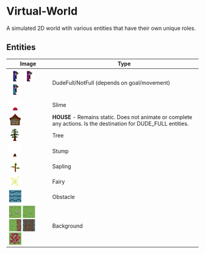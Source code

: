# Virtual-World

A simulated 2D world wtih various entities that have their own unique roles. 

## Entities
| Image | Type |
| ----------- | ----------- |
| ![dude3](https://github.com/KallosP/Virtual-World/blob/main/images/dude3.png?raw=true) ![poisoned_dude3](https://github.com/KallosP/Virtual-World/blob/main/images/poisoned_dude3.png?raw=true) ![speed_dude3](https://github.com/KallosP/Virtual-World/blob/main/images/speed_dude3.png?raw=true)| DudeFull/NotFull (depends on goal/movement) |
| ![slime2](https://github.com/KallosP/Virtual-World/blob/main/images/slime2.png?raw=true) | Slime |
| ![house](https://github.com/KallosP/Virtual-World/blob/main/images/house.png?raw=true) | **HOUSE** - Remains static. Does not animate or complete any actions. Is the destination for DUDE_FULL entities.|
| ![tree0](https://github.com/KallosP/Virtual-World/blob/main/images/tree0.png?raw=true) | Tree |
| ![stump](https://github.com/KallosP/Virtual-World/blob/main/images/stump.png?raw=true) | Stump |
| ![sapling4](https://github.com/KallosP/Virtual-World/blob/main/images/sapling4.png?raw=true) | Sapling |
| ![fairy7](https://github.com/KallosP/Virtual-World/blob/main/images/fairy7.png?raw=true) | Fairy |
| ![water0](https://github.com/KallosP/Virtual-World/blob/main/images/water0.png?raw=true) | Obstacle |
| ![flowers](https://github.com/KallosP/Virtual-World/blob/main/images/flowers.png?raw=true) ![grass](https://github.com/KallosP/Virtual-World/blob/main/images/grass.png?raw=true) ![dirt_vert_right](https://github.com/KallosP/Virtual-World/blob/main/images/dirt_vert_right.png?raw=true) ![bridge](https://github.com/KallosP/Virtual-World/blob/main/images/bridge.png?raw=true) ![poisoned_grass](https://github.com/KallosP/Virtual-World/blob/main/images/poisoned_grass.png?raw=true)| Background |
